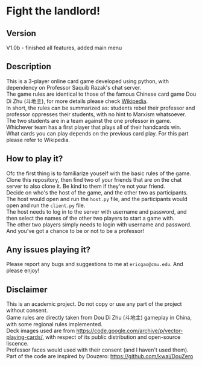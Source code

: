 # Fight the landlord!
## Version
V1.0b - finished all features, added main menu
## Description
This is a 3-player online card game developed using python, with dependency on Professor Saquib Razak's chat server.\
The game rules are identical to those of the famous Chinese card game Dou Di Zhu (斗地主), for more details please check [Wikipedia](https://en.wikipedia.org/wiki/Dou_dizhu).\
In short, the rules can be summarized as: students rebel their professor and professor oppresses their students, with no hint to Marxism whatsoever.\
The two students are in a team against the one professor in game. Whichever team has a first player that plays all of their handcards win.\
What cards you can play depends on the previous card play. For this part please refer to Wikipedia.
## How to play it?
Ofc the first thing is to familiarize youself with the basic rules of the game.\
Clone this repository, then find two of your friends that are on the chat server to also clone it. Be kind to them if they're not your friend.\
Decide on who's the host of the game, and the other two as participants.\
The host would open and run the ```host.py``` file, and the participants would open and run the ```client.py``` file.\
The host needs to log in to the server with username and password, and then select the names of the other two players to start a game with.\
The other two players simply needs to login with username and password.\
And you've got a chance to be or not to be a professor!
## Any issues playing it?
Please report any bugs and suggestions to me at ```ericgao@cmu.edu```.
And please enjoy!
## Disclaimer
This is an academic project. Do not copy or use any part of the project without consent.\
Game rules are directly taken from Dou Di Zhu (斗地主) gameplay in China, with some regional rules implemented.\
Deck images used are from https://code.google.com/archive/p/vector-playing-cards/, with respect of its public distribution and open-source liscence.\
Professor faces would used with their consent (and I haven't used them).\
Part of the code are inspired by Douzero: https://github.com/kwai/DouZero